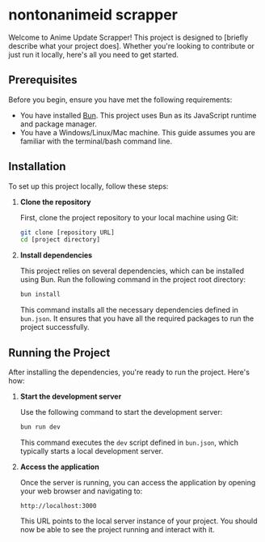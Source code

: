 # nontonanimeid scrapper

Welcome to Anime Update Scrapper! This project is designed to [briefly describe what your project does]. Whether you're looking to contribute or just run it locally, here's all you need to get started.

## Prerequisites

Before you begin, ensure you have met the following requirements:
- You have installed [Bun](https://bun.sh/). This project uses Bun as its JavaScript runtime and package manager.
- You have a Windows/Linux/Mac machine. This guide assumes you are familiar with the terminal/bash command line.

## Installation

To set up this project locally, follow these steps:

1. **Clone the repository**

   First, clone the project repository to your local machine using Git:

   ```sh
   git clone [repository URL]
   cd [project directory]
   ```

2. **Install dependencies**

   This project relies on several dependencies, which can be installed using Bun. Run the following command in the project root directory:

   ```sh
   bun install
   ```

   This command installs all the necessary dependencies defined in `bun.json`. It ensures that you have all the required packages to run the project successfully.

## Running the Project

After installing the dependencies, you're ready to run the project. Here's how:

1. **Start the development server**

   Use the following command to start the development server:

   ```sh
   bun run dev
   ```

   This command executes the `dev` script defined in `bun.json`, which typically starts a local development server.

2. **Access the application**

   Once the server is running, you can access the application by opening your web browser and navigating to:

   ```
   http://localhost:3000
   ```

   This URL points to the local server instance of your project. You should now be able to see the project running and interact with it.